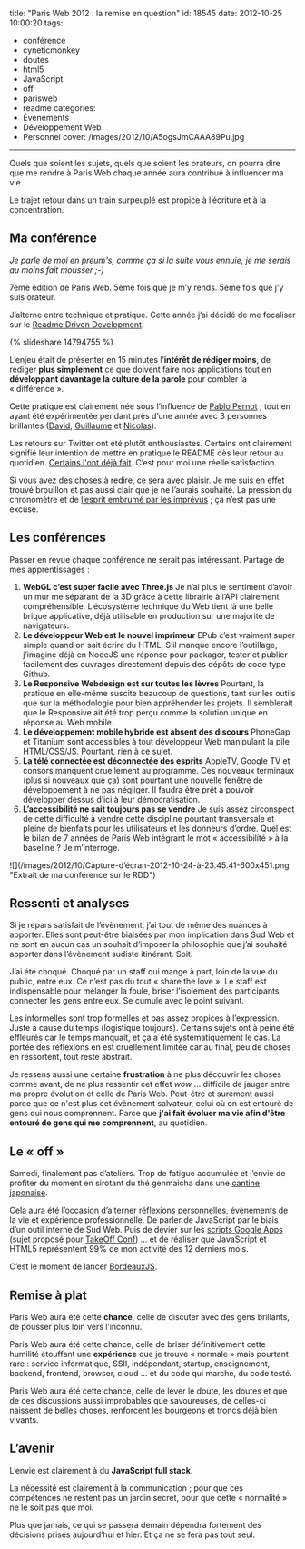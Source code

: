 title: "Paris Web 2012 : la remise en question"
id: 18545
date: 2012-10-25 10:00:20
tags:
- conférence
- cyneticmonkey
- doutes
- html5
- JavaScript
- off
- parisweb
- readme
categories:
- Évènements
- Développement Web
- Personnel
cover: /images/2012/10/A5ogsJmCAAA89Pu.jpg
---

Quels que soient les sujets, quels que soient les orateurs, on pourra dire que me rendre à Paris Web chaque année aura contribué à influencer ma vie.

Le trajet retour dans un train surpeuplé est propice à l’écriture et à la concentration.

<!--more-->

## Ma conférence

_Je parle de moi en preum's, comme ça si la suite vous ennuie, je me serais au moins fait mousser ;-)_

7ème édition de Paris Web.
5ème fois que je m’y rends.
5ème fois que j’y suis orateur.

J’alterne entre technique et pratique. Cette année j’ai décidé de me focaliser sur le [Readme Driven Development](http://tom.preston-werner.com/2010/08/23/readme-driven-development.html).

{% slideshare 14794755 %}

L’enjeu était de présenter en 15 minutes l’**intérêt de rédiger moins**, de rédiger **plus simplement** ce que doivent faire nos applications tout en **développant davantage la culture de la parole** pour combler la « différence ».

Cette pratique est clairement née sous l’influence de [Pablo Pernot](http://www.areyouagile.com/) ; tout en ayant été expérimentée pendant près d’une année avec 3 personnes brillantes ([David](https://longtermlaziness.wordpress.com/), [Guillaume](http://optimisationweb.fr/) et [Nicolas](http://naholyr.fr/)).

Les retours sur Twitter ont été plutôt enthousiastes. Certains ont clairement signifié leur intention de mettre en pratique le README dès leur retour au quotidien. [Certains l'ont déjà fait](https://twitter.com/DirtyF/status/260695161619771392). C’est pour moi une réelle satisfaction.

Si vous avez des choses à redire, ce sera avec plaisir.
Je me suis en effet trouvé brouillon et pas aussi clair que je ne l’aurais souhaité. La pression du chronomètre et de [l’esprit embrumé par les imprévus](http://www.sudouest.fr/2012/10/23/un-gros-couac-dans-la-success-story-857820-713.php) ; ça n’est pas une excuse.

## Les conférences

Passer en revue chaque conférence ne serait pas intéressant. Partage de mes apprentissages :

1.  **WebGL c’est super facile avec Three.js**
Je n’ai plus le sentiment d’avoir un mur me séparant de la 3D grâce à cette librairie à l’API clairement compréhensible. L’écosystème technique du Web tient là une belle brique applicative, déjà utilisable en production sur une majorité de navigateurs.
2.  **Le développeur Web est le nouvel imprimeur**
EPub c’est vraiment super simple quand on sait écrire du HTML. S’il manque encore l’outillage, j’imagine déjà en NodeJS une réponse pour packager, tester et publier facilement des ouvrages directement depuis des dépôts de code type Github.
3.  **Le Responsive Webdesign est sur toutes les lèvres**
Pourtant, la pratique en elle-même suscite beaucoup de questions, tant sur les outils que sur la méthodologie pour bien appréhender les projets. Il semblerait que le Responsive ait été trop perçu comme la solution unique en réponse au Web mobile.
4.  **Le développement mobile hybride est absent des discours**
PhoneGap et Titanium sont accessibles à tout développeur Web manipulant la pile HTML/CSS/JS. Pourtant, rien à ce sujet.
5.  **La télé connectée est déconnectée des esprits**
AppleTV, Google TV et consors manquent cruellement au programme. Ces nouveaux terminaux (plus si nouveaux que ça) sont pourtant une nouvelle fenêtre de développement à ne pas négliger. Il faudra être prêt à pouvoir développer dessus d’ici à leur démocratisation.
6.  **L’accessibilité ne sait toujours pas se vendre**
Je suis assez circonspect de cette difficulté à vendre cette discipline pourtant transversale et pleine de bienfaits pour les utilisateurs et les donneurs d’ordre.
Quel est le bilan de 7 années de Paris Web intégrant le mot « accessibilité » à la baseline ? Je m’interroge.
<div>![](/images/2012/10/Capture-d’écran-2012-10-24-à-23.45.41-600x451.png "Extrait de ma conférence sur le RDD")</div>

## Ressenti et analyses

Si je repars satisfait de l’évènement, j’ai tout de même des nuances à apporter. Elles sont peut-être biaisées par mon implication dans Sud Web et ne sont en aucun cas un souhait d’imposer la philosophie que j’ai souhaité apporter dans l’évènement sudiste itinérant. Soit.

J’ai été choqué. Choqué par un staff qui mange à part, loin de la vue du public, entre eux. Ce n’est pas du tout « share the love ». Le staff est indispensable pour mélanger la foule, briser l’isolement des participants, connecter les gens entre eux. Se cumule avec le point suivant.

Les informelles sont trop formelles et pas assez propices à l’expression. Juste à cause du temps (logistique toujours). Certains sujets ont à peine été effleurés car le temps manquait, et ça a été systématiquement le cas. La portée des réflexions en est cruellement limitée car au final, peu de choses en ressortent, tout reste abstrait.

Je ressens aussi une certaine **frustration** à ne plus découvrir les choses comme avant, de ne plus ressentir cet effet _wow_ … difficile de jauger entre ma propre évolution et celle de Paris Web. Peut-être et surement aussi parce que ce n'est plus cet évènement salvateur, celui où on est entouré de gens qui nous comprennent. Parce que **j'ai fait évoluer ma vie afin d'être entouré de gens qui me comprennent**, au quotidien.

## Le « off »

Samedi, finalement pas d’ateliers. Trop de fatigue accumulée et l’envie de profiter du moment en sirotant du thé genmaicha dans une [cantine japonaise](https://foursquare.com/v/nanashi/4d0905151657a35df0d02fe7).

Cela aura été l’occasion d’alterner réflexions personnelles, évènements de la vie et expérience professionnelle. De parler de JavaScript par le biais d’un outil interne de Sud Web. Puis de dévier sur les [scripts Google Apps](https://developers.google.com/apps-script/?hl=fr) (sujet proposé pour [TakeOff Conf](http://takeoffconf.com)) … et de réaliser que JavaScript et HTML5 représentent 99% de mon activité des 12 derniers mois.

C’est le moment de lancer [BordeauxJS](http://meetup.com/BordeauxJS/).

## Remise à plat

Paris Web aura été cette **chance**, celle de discuter avec des gens brillants, de pousser plus loin vers l’inconnu.

Paris Web aura été cette chance, celle de briser définitivement cette humilité étouffant une **expérience** que je trouve « normale » mais pourtant rare : service informatique, SSII, indépendant, startup, enseignement, backend, frontend, browser, cloud … et du code qui marche, du code testé.

Paris Web aura été cette chance, celle de lever le doute, les doutes et que de ces discussions aussi improbables que savoureuses, de celles-ci naissent de belles choses, renforcent les bourgeons et troncs déjà bien vivants.

## L’avenir

L’envie est clairement à du **JavaScript full stack**.

La nécessité est clairement à la communication ; pour que ces compétences ne restent pas un jardin secret, pour que cette « normalité » ne le soit pas que moi.

Plus que jamais, ce qui se passera demain dépendra fortement des décisions prises aujourd’hui et hier.
Et ça ne se fera pas tout seul.